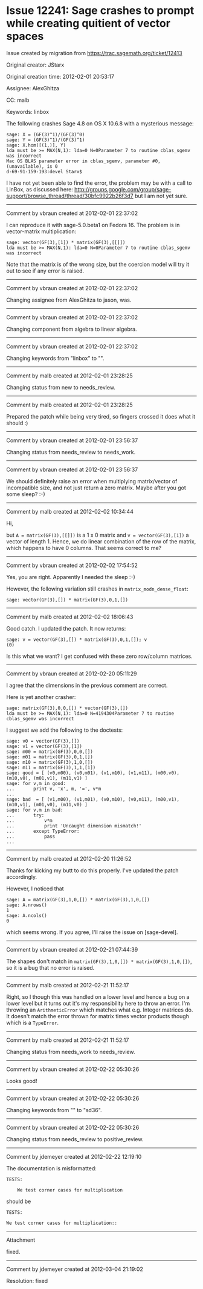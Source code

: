 # Issue 12241: Sage crashes to prompt while creating quitient of vector spaces

Issue created by migration from https://trac.sagemath.org/ticket/12413

Original creator: JStarx

Original creation time: 2012-02-01 20:53:17

Assignee: AlexGhitza

CC:  malb

Keywords: linbox

The following crashes Sage 4.8 on OS X 10.6.8 with a mysterious message:


```
sage: X = (GF(3)^1)/(GF(3)^0)
sage: Y = (GF(3)^1)/(GF(3)^1)
sage: X.hom([(1,)], Y)
lda must be >= MAX(N,1): lda=0 N=0Parameter 7 to routine cblas_sgemv was incorrect
Mac OS BLAS parameter error in cblas_sgemv, parameter #0, (unavailable), is 0
d-69-91-159-193:devel Starx$
```


I have not yet been able to find the error, the problem may be with a call to LinBox, as discussed here: http://groups.google.com/group/sage-support/browse_thread/thread/30bfc9922b26f3d7 but I am not yet sure.


---

Comment by vbraun created at 2012-02-01 22:37:02

I can reproduce it with sage-5.0.beta1 on Fedora 16. The problem is in vector-matrix multiplication:

```
sage: vector(GF(3),[1]) * matrix(GF(3),[[]]) 
lda must be >= MAX(N,1): lda=0 N=0Parameter 7 to routine cblas_sgemv was incorrect
```

Note that the matrix is of the wrong size, but the coercion model will try it out to see if any error is raised.


---

Comment by vbraun created at 2012-02-01 22:37:02

Changing assignee from AlexGhitza to jason, was.


---

Comment by vbraun created at 2012-02-01 22:37:02

Changing component from algebra to linear algebra.


---

Comment by vbraun created at 2012-02-01 22:37:02

Changing keywords from "linbox" to "".


---

Comment by malb created at 2012-02-01 23:28:25

Changing status from new to needs_review.


---

Comment by malb created at 2012-02-01 23:28:25

Prepared the patch while being very tired, so fingers crossed it does what it should :)


---

Comment by vbraun created at 2012-02-01 23:56:37

Changing status from needs_review to needs_work.


---

Comment by vbraun created at 2012-02-01 23:56:37

We should definitely raise an error when multiplying matrix/vector of incompatible size, and not just return a zero matrix. Maybe after you got some sleep? :-)


---

Comment by malb created at 2012-02-02 10:34:44

Hi, 

but `A = matrix(GF(3),[[]])` is a 1 x 0 matrix and `v = vector(GF(3),[1])` a vector of length 1. Hence, we do linear combination of the row of the matrix, which happens to have 0 columns. That seems correct to me?


---

Comment by vbraun created at 2012-02-02 17:54:52

Yes, you are right. Apparently I needed the sleep :-)

However, the following variation still crashes in `matrix_modn_dense_float`:

```
sage: vector(GF(3),[]) * matrix(GF(3),0,1,[]) 
```



---

Comment by malb created at 2012-02-02 18:06:43

Good catch. I updated the patch. It now returns:


```
sage: v = vector(GF(3),[]) * matrix(GF(3),0,1,[]); v
(0)
```


Is this what we want? I get confused with these zero row/column matrices.


---

Comment by vbraun created at 2012-02-20 05:11:29

I agree that the dimensions in the previous comment are correct.

Here is yet another crasher:

```
sage: matrix(GF(3),0,0,[]) * vector(GF(3),[])
lda must be >= MAX(N,1): lda=0 N=4194304Parameter 7 to routine cblas_sgemv was incorrect
```


I suggest we add the following to the doctests:

```
sage: v0 = vector(GF(3),[])
sage: v1 = vector(GF(3),[1])
sage: m00 = matrix(GF(3),0,0,[])
sage: m01 = matrix(GF(3),0,1,[])
sage: m10 = matrix(GF(3),1,0,[])
sage: m11 = matrix(GF(3),1,1,[1])
sage: good = [ (v0,m00), (v0,m01), (v1,m10), (v1,m11), (m00,v0), (m10,v0), (m01,v1), (m11,v1) ]
sage: for v,m in good:
...       print v, 'x', m, '=', v*m              
...
sage: bad  = [ (v1,m00), (v1,m01), (v0,m10), (v0,m11), (m00,v1), (m10,v1), (m01,v0), (m11,v0) ]
sage: for v,m in bad:
...       try:
...           v*m
...           print 'Uncaught dimension mismatch!'
...       except TypeError:
...           pass
...
```



---

Comment by malb created at 2012-02-20 11:26:52

Thanks for kicking my butt to do this properly. I've updated the patch accordingly.

However, I noticed that


```
sage: A = matrix(GF(3),1,0,[]) * matrix(GF(3),1,0,[])
sage: A.nrows()
1
sage: A.ncols()
0
```


which seems wrong. If you agree, I'll raise the issue on [sage-devel].


---

Comment by vbraun created at 2012-02-21 07:44:39

The shapes don't match in `matrix(GF(3),1,0,[]) * matrix(GF(3),1,0,[])`, so it is a bug that no error is raised.


---

Comment by malb created at 2012-02-21 11:52:17

Right, so I though this was handled on a lower level and hence a bug on a lower level but it turns out it's my responsibility here to throw an error. I'm throwing an `ArithmeticError` which matches what e.g. Integer matrices do. It doesn't match the error thrown for matrix times vector products though which is a `TypeError`.


---

Comment by malb created at 2012-02-21 11:52:17

Changing status from needs_work to needs_review.


---

Comment by vbraun created at 2012-02-22 05:30:26

Looks good!


---

Comment by vbraun created at 2012-02-22 05:30:26

Changing keywords from "" to "sd36".


---

Comment by vbraun created at 2012-02-22 05:30:26

Changing status from needs_review to positive_review.


---

Comment by jdemeyer created at 2012-02-22 12:19:10

The documentation is misformatted:

```
TESTS:

    We test corner cases for multiplication
```

should be

```
TESTS: 
	 
We test corner cases for multiplication::
```



---

Attachment

fixed.


---

Comment by jdemeyer created at 2012-03-04 21:19:02

Resolution: fixed

